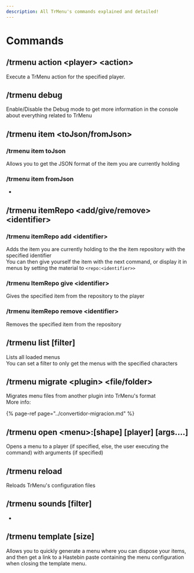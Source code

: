 ```yaml
---
description: All TrMenu's commands explained and detailed!
---
```


# Commands

## /trmenu action &lt;player&gt; &lt;action&gt;

Execute a TrMenu action for the specified player.

## /trmenu debug

Enable/Disable the Debug mode to get more information in the console about everything related to TrMenu

## /trmenu item &lt;toJson/fromJson&gt;

### /trmenu item toJson

Allows you to get the JSON format of the item you are currently holding

### /trmenu item fromJson

-

## /trmenu itemRepo &lt;add/give/remove&gt; &lt;identifier&gt;

### /trmenu itemRepo add &lt;identifier&gt;

Adds the item you are currently holding to the the item repository with the specified identifier  
You can then give yourself the item with the next command, or display it in menus by setting the material to `<repo:<identifier>>`

### /trmenu ItemRepo give &lt;identifier&gt;

Gives the specified item from the repository to the player

### /trmenu itemRepo remove &lt;identifier&gt;

Removes the specified item from the repository

## /trmenu list \[filter\]

Lists all loaded menus  
You can set a filter to only get the menus with the specified characters

## /trmenu migrate &lt;plugin&gt; &lt;file/folder&gt;

Migrates menu files from another plugin into TrMenu's format  
More info:

{% page-ref page="../convertidor-migracion.md" %}

## /trmenu open &lt;menu&gt;:\[shape\] \[player\] \[args....\]

Opens a menu to a player \(if specified, else, the user executing the command\) with arguments \(if specified\)

## /trmenu reload

Reloads TrMenu's configuration files

## /trmenu sounds \[filter\]

-

## /trmenu template \[size\]

Allows you to quickly generate a menu where you can dispose your items, and then get a link to a Hastebin paste containing the menu configuration when closing the template menu.

